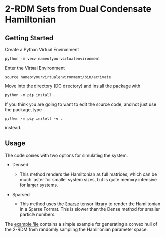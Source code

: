 # 2-RDM Sets from Dual Condensate Hamiltonian

## Getting Started
Create a Python Virtual Environment
```
python -m venv nameofyourvirtualenvironment

```
Enter the Virtual Environment

```
source nameofyourvirtualenvironment/bin/activate
```
Move into the directory (DC directory) and install the package with

```
python -m pip install .
```

If you think you are going to want to edit the source code, and not just use the package, type

```
python -m pip install -e .
```
instead.

## Usage
The code comes with two options for simulating the system.
- Densed
	- This method renders the Hamiltonian as full matrices, which can be much faster for smaller system sizes, but is quite memory intensive for larger systems.

- Sparsed
	- This method uses the [Sparse](https://sparse.pydata.org/en/stable/) tensor library to render the Hamiltonian in a Sparse Format. This is slower than the Dense method for smaller particle numbers.  

The [example file](example.py) contains a simple example for generating a convex hull of the 2-RDM from randomly sampling the Hamiltonian parameter space.


